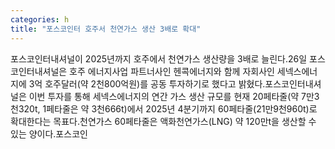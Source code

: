 ```yaml
---
categories: h
title: "포스코인터 호주서 천연가스 생산 3배로 확대"
---
```

포스코인터내셔널이 2025년까지 호주에서 천연가스 생산량을 3배로 늘린다.26일 포스코인터내셔널은 호주 에너지사업 파트너사인 헨콕에너지와 함께 자회사인 세넥스에너지에 3억 호주달러(약 2천800억원)를 공동 투자하기로 했다고 밝혔다.포스코인터내셔널은 이번 투자를 통해 세넥스에너지의 연간 가스 생산 규모를 현재 20페타줄(약 7만3천320t, 1페타줄은 약 3천666t)에서 2025년 4분기까지 60페타줄(21만9천960t)로 확대한다는 목표다.천연가스 60페타줄은 액화천연가스(LNG) 약 120만t을 생산할 수 있는 양이다.포스코인